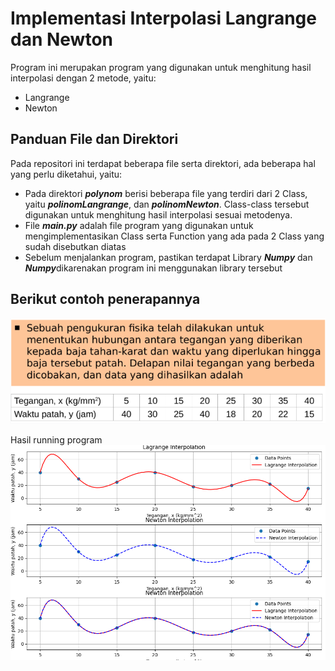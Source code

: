 # Implementasi Interpolasi Langrange dan Newton
Program ini merupakan program yang digunakan untuk menghitung hasil interpolasi dengan 2 metode, yaitu:
* Langrange
* Newton

## Panduan File dan Direktori

Pada repositori ini terdapat beberapa file serta direktori, ada beberapa hal yang perlu diketahui, yaitu:
* Pada direktori ***polynom*** berisi beberapa file yang terdiri dari 2 Class, yaitu ***polinomLangrange***, dan ***polinomNewton***. Class-class tersebut digunakan untuk menghitung hasil interpolasi sesuai metodenya.
* File ***main.py*** adalah file program yang digunakan untuk mengimplementasikan Class serta Function yang ada pada 2 Class yang sudah disebutkan diatas
* Sebelum menjalankan program, pastikan terdapat Library ***Numpy*** dan ***Numpy***dikarenakan program ini menggunakan library tersebut

## Berikut contoh penerapannya
![Contoh Permasalahan](img/img2.png)

Hasil running program 
![Hasil](img/img1.png)
